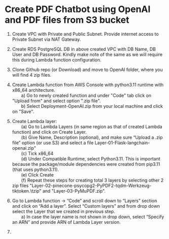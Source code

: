 # Create PDF Chatbot using OpenAI and PDF files from S3 bucket

1)	Create VPC with Private and Public Subnet. Provide internet access to Private Subnet via NAT Gateway.

2)	Create RDS PostgreSQL DB in above created VPC with DB Name, DB User and DB Password. Kindly make note of the same as we will require this during Lambda function configuration.

3)	Clone Github repo (or Download) and move to OpenAI folder, where you will find 4 zip files.

4) Create Lambda function from AWS Console with python3.11 runtime with x86_64 architecture.\
   &emsp;&emsp;a) Go to newly created function and under "Code" tab click on "Upload from" and select option ".zip file".\
   &emsp;&emsp;b) Select Deployment-OpenAI.zip from your local machine and click on "Save".

4) Create Lambda layer:\
    &emsp;&emsp;(a)	Go to Lambda Layers (in same region as that of created Lambda function) and click on Create Layer.\
    &emsp;&emsp;(b)	Give Name, Description (optional), and make sure “Upload a .zip file” option (or use S3) and select a file Layer-01-Flask-langchain-openai.zip" \
    &emsp;&emsp;(c)	Tick x86_64\
    &emsp;&emsp;(d)	Under Compatible Runtime, select Python3.11. This is important because the package/module dependencies were created from pip3.11 (that uses python3.11).\
    &emsp;&emsp;(e)	Click Create\
    &emsp;&emsp;(f)	Repeat these steps for creating total 3 layers by selecting other 2 zip files "Layer-02-pinecone-psycopg2-PyPDF2-tqdm-Werkzeug-tiktoken.\tzip" and "Layer-03-PyMuPDF.zip".

5)	Go to Lambda function -> “Code” and scroll down to “Layers” section and click on “Add a layer”. Select “Custom layers” and from drop down select the Layer that we created in previous step. \
    &emsp;&emsp;a)	In case the layer name is not shown in drop down, select “Specify an ARN” and provide ARN of Lambda Layer version.

6) 